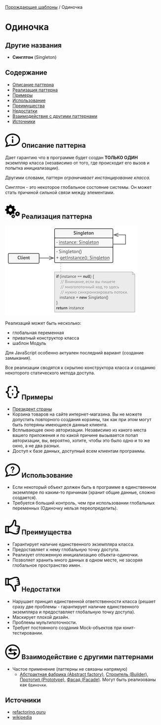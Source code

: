 [Порождающие шаблоны](../#readme) / Одиночка

# Одиночка

## Другие названия

* **Синглтон** (Singleton)



## Содержание

* [Описание паттерна](#-описание-паттерна)
* [Реализация паттерна](#-реализация-паттерна)
* [Примеры](#-примеры)
* [Использование](#-использование)
* [Преимущества](#-преимущества)
* [Недостатки](#-недостатки)
* [Взаимодействие с другими паттернами](#-взаимодействие-с-другими-паттернами)
* [Источники](#источники)



## ![](../../ui/info.svg) Описание паттерна

Дает гарантию что в программе будет создан **ТОЛЬКО ОДИН** экземпляр класса (независимо от того, где происходит его вызов и попытка инициализации).

Другими словами, паттерн _ограничивает инстанцирование класса._

Синглтон - это некоторое глобальное состояние системы. Он может стать причиной сильной связи между элементами.




## ![](../../ui/gear.svg) Реализация паттерна

![Схема паттерна Одиночка](./scheme/scheme.png)

Реализаций может быть несколько:

* глобальная переменная
* приватный конструктор класса
* шаблон Модуль

Для JavaScript особенно актуален последний вариант (создание замыкания).

Все реализации сводятся к скрытию конструктора класса и созданию некоторого статического метода доступа.



## ![](../../ui/code.svg) Примеры

* [Президент страны](./president#readme)
* Корзина товаров на сайте интернет-магазина. Вы не можете допустить повторного создания корзины, так как при этом могут быть потеряны имеющиеся данные клиента.
* Всплывающее окно авторизации. Независимо из какого места вашего приложения и по какой причине вызывается попап авторизации, вы, вероятно, хотите, чтобы это было одно и то же окно, а не два разных.
* Доступ к базе данных, доступный всем клиентам программы.



## ![](../../ui/question.svg) Использование

* Если некоторый объект должен быть в программе в единственном экземпляре по каким-то причинам (хранит общие данные, сложно создается).
* Требуется больший контроль, чем при использовании глобальных переменных (Одиночку нельзя переопределить).



## ![](../../ui/good.svg) Преимущества

* Гарантирует наличие единственного экземпляра класса.
* Предоставляет к нему глобальную точку доступа.
* Реализует отложенную инициализацию объекта-одиночки.
* Позволяет хранить много данных в одном месте, не засоряя глобальное пространство имен.



## ![](../../ui/bad.svg) Недостатки

* Нарушает принцип единственной ответственности класса (решает сразу две проблемы - гарантирует наличие единственного экземпляра и предоставляет глобальную точку доступа).
* Маскирует плохой дизайн.
* Проблемы мультипоточности.
* Требует постоянного создания Mock-объектов при юнит-тестировании.



## ![](../../ui/interaction.svg) Взаимодействие с другими паттернами

* Частое применение (паттерны не связаны напрямую)
  * [Абстрактная фабрика (Abstract factory)](../abstractFactory#readme), [Строитель (Builder)](../builder#readme), [Прототип (Prototype)](../prototype#readme), [Фасад (Facade)](../../structural/facade#readme). Могут быть реализованы как `Одиночки`.



## Источники

* [refactoring.guru](https://refactoring.guru/ru/design-patterns/singleton)
* [wikipedia](https://ru.wikipedia.org/wiki/%D0%9E%D0%B4%D0%B8%D0%BD%D0%BE%D1%87%D0%BA%D0%B0_(%D1%88%D0%B0%D0%B1%D0%BB%D0%BE%D0%BD_%D0%BF%D1%80%D0%BE%D0%B5%D0%BA%D1%82%D0%B8%D1%80%D0%BE%D0%B2%D0%B0%D0%BD%D0%B8%D1%8F))
